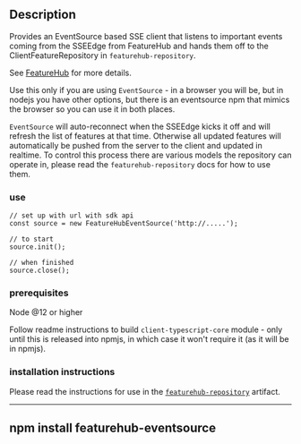 ## Description
Provides an EventSource based SSE client that listens to important events
coming from the SSEEdge from FeatureHub and hands them off to the ClientFeatureRepository
in `featurehub-repository`. 

See [FeatureHub](https://featurehub.io) for more details.

Use this only if you are using `EventSource` - in a browser you will be, but in nodejs
you have other options, but there is an eventsource npm that mimics the browser so you
can use it in both places.

`EventSource` will auto-reconnect when the SSEEdge kicks it off and will refresh the list of
features at that time. Otherwise all updated features will automatically be pushed from the server to the client
and updated in realtime. To control this process there are various models the repository can operate in, please
read the `featurehub-repository` docs for how to use them. 

### use

```
// set up with url with sdk api
const source = new FeatureHubEventSource('http://.....'); 

// to start
source.init();

// when finished
source.close();
```

### prerequisites 
Node @12 or higher

Follow readme instructions to build  `client-typescript-core` module - only until this is
released into npmjs, in which case it won't require it (as it will be in npmjs). 

### installation instructions

Please read the instructions for use in the [`featurehub-repository`](https://www.npmjs.com/package/featurehub-repository) artifact.

----
npm install featurehub-eventsource 
----


